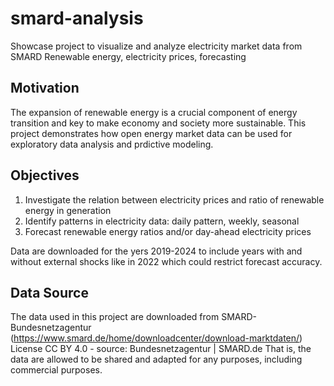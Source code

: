 # smard-analysis

Showcase project to visualize and analyze electricity market data from SMARD
Renewable energy, electricity prices, forecasting

## Motivation
The expansion of renewable energy is a crucial component of energy transition and key to make economy and society more sustainable.
This project demonstrates how open energy market data can be used for exploratory data analysis and prdictive modeling.

## Objectives
1) Investigate the relation between electricity prices and ratio of renewable energy in generation
2) Identify patterns in electricity data: daily pattern, weekly, seasonal
3) Forecast renewable energy ratios and/or day-ahead electricity prices

Data are downloaded for the yers 2019-2024 to include years with and without external shocks like in 2022 which could restrict forecast accuracy.

## Data Source
The data used in this project are downloaded from SMARD-Bundesnetzagentur (https://www.smard.de/home/downloadcenter/download-marktdaten/)
License CC BY 4.0 - source: Bundesnetzagentur | SMARD.de
That is, the data are allowed to be shared and adapted for any purposes, including commercial purposes.
